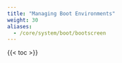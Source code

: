 ```yaml
---
title: "Managing Boot Environments"
weight: 30
aliases:
  - /core/system/boot/bootscreen
---
```


{{< toc >}}